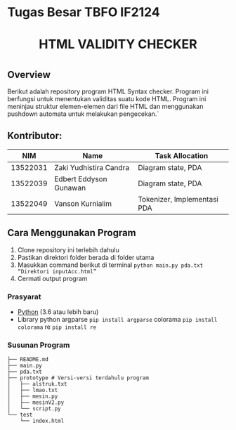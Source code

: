 # Tugas Besar TBFO IF2124
<h1 align="center">HTML VALIDITY CHECKER<h1/>

## Overview
Berikut adalah repository program HTML Syntax checker. Program ini berfungsi untuk menentukan validitas suatu kode HTML. Program ini meninjau struktur elemen-elemen dari file HTML dan menggunakan pushdown automata untuk melakukan pengecekan.`

## Kontributor:
| NIM      | Name                      | Task Allocation  |
| -------- | ------------------------- | ---------------- |
| 13522031 | Zaki Yudhistira Candra        | Diagram state, PDA    |
| 13522039 | Edbert Eddyson Gunawan             | Diagram state, PDA              |
| 13522049 | Vanson Kurnialim | Tokenizer, Implementasi PDA |

## Cara Menggunakan Program
1. Clone repository ini terlebih dahulu
2. Pastikan direktori folder berada di folder utama
3. Masukkan command berikut di terminal
`python main.py pda.txt “Direktori inputAcc.html”`
5. Cermati output program

### Prasyarat

- [Python](https://www.python.org/) (3.6 atau lebih baru)
- Library python
  argparse `pip install argparse`
  colorama `pip install colorama`
  re `pip install re`

### Susunan Program

```
├── README.md
├── main.py
├── pda.txt
├── prototype # Versi-versi terdahulu program
│   ├── alstruk.txt
│   ├── lmao.txt
│   ├── mesin.py
│   ├── mesinV2.py
│   └── script.py
└── test
    └── index.html
```
